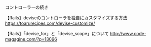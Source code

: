 コントローラーの続き

【Rails】deviseのコントローラを独自にカスタマイズする方法
https://toarurecipes.com/devise-customize/

【Rails】「devise_for」と「devise_scope」について
http://www.code-magagine.com/?p=13096